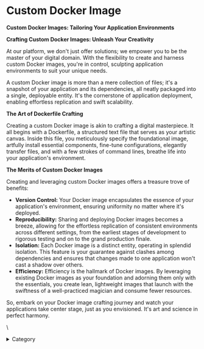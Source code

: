 
# Custom Docker Image

**Custom Docker Images: Tailoring Your Application Environments**

**Crafting Custom Docker Images: Unleash Your Creativity**

At our platform, we don't just offer solutions; we empower you to be the master of your digital domain. With the flexibility to create and harness custom Docker images, you're in control, sculpting application environments to suit your unique needs.

A custom Docker image is more than a mere collection of files; it's a snapshot of your application and its dependencies, all neatly packaged into a single, deployable entity. It's the cornerstone of application deployment, enabling effortless replication and swift scalability.

**The Art of Dockerfile Crafting**

Creating a custom Docker image is akin to crafting a digital masterpiece. It all begins with a Dockerfile, a structured text file that serves as your artistic canvas. Inside this file, you meticulously specify the foundational image, artfully install essential components, fine-tune configurations, elegantly transfer files, and with a few strokes of command lines, breathe life into your application's environment.

**The Merits of Custom Docker Images**

Creating and leveraging custom Docker images offers a treasure trove of benefits:

* **Version Control:** Your Docker image encapsulates the essence of your application's environment, ensuring uniformity no matter where it's deployed.
* **Reproducibility:** Sharing and deploying Docker images becomes a breeze, allowing for the effortless replication of consistent environments across different settings, from the earliest stages of development to rigorous testing and on to the grand production finale.
* **Isolation:** Each Docker image is a distinct entity, operating in splendid isolation. This feature is your guarantee against clashes among dependencies and ensures that changes made to one application won't cast a shadow over others.
* **Efficiency:** Efficiency is the hallmark of Docker images. By leveraging existing Docker images as your foundation and adorning them only with the essentials, you create lean, lightweight images that launch with the swiftness of a well-practiced magician and consume fewer resources.

So, embark on your Docker image crafting journey and watch your applications take center stage, just as you envisioned. It's art and science in perfect harmony.

\


<details>

<summary>Category</summary>

Kubernetes, cloud computing, DevOps, cloud services, hosting platform, container orchestration, cloud infrastructure, cloud deployment, cloud management, cloud technology, cloud solutions&#x20;

</details>
